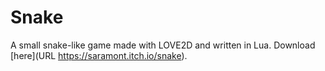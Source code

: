 # Snake
A small snake-like game made with LOVE2D and written in Lua.
Download [here](URL https://saramont.itch.io/snake).

